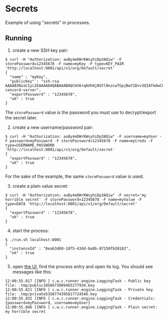 # Secrets

Example of using "secrets" in processes.

## Running

1. create a new SSH key pair:
```
$ curl -H "Authorization: auBy4eDWrKWsyhiDp3AQiw" -F storePassword=12345678 -F name=myKey -F type=KEY_PAIR 'http://localhost:8001/api/v1/org/Default/secret'
{
  "name" : "myKey",
  "publicKey" : "ssh-rsa AAAAB3NzaC1yc2EAAAADAQABAAABAQCmV6+q6Uh8j8GYl0nzcwTGpjBwY1Dvv3QIAfmdwC8N6HredMl5hV3RCtpplYR7aItTorWVUYF1MMmXYKr6tjgU9hha2N2NogRjgPWzSVuR8GVa7CF155NB4nlUxt5cGidLj5Uwmy/uQm4Mni5pg/kZMGyIf+gMmcuQXDG3TOHwmJ48HOrpqxkUKaft3SYYOy7F8TjWFnmyXNlMCskSEJd5XdLDhyuDhDEXGpDSsT1brsq0WRXtFyBDjjNeYfI4J9jyOCpAXzbDCt7eYoYK+kod/b6RV8nbaxWALx2fwJS0bDhV3a9chwEyat24Ml66Z5LfCabCE7SGpFhTas56xYkH concord-server",
  "exportPassword" : "12345678",
  "ok" : true
}
```

The `storePassword` value is the password you must use to decrypt/export the secret later.

2. create a new username/password pair:
```
$ curl -H "Authorization: auBy4eDWrKWsyhiDp3AQiw" -F username=myUser -F password=myPassword -F storePassword=12345678 -F name=myCreds -F type=USERNAME_PASSWORD 'http://localhost:8001/api/v1/org/Default/secret'
{
  "exportPassword" : "12345678",
  "ok" : true
}
```

For the sake of the example, the same `storePassword` value is used.

3. create a plain value secret:
```
$ curl -H "Authorization: auBy4eDWrKWsyhiDp3AQiw" -F secret='my horrible secret' -F storePassword=12345678 -F name=myValue -F type=DATA 'http://localhost:8001/api/v1/org/Default/secret'
{
  "exportPassword" : "12345678",
  "ok" : true
}
```

4. start the process:
```
$ ./run.sh localhost:8001
{
  "instanceId" : "8ea63d60-10f5-43dd-ba8b-87150fb20182",
  "ok" : true
}
```

5. open [the UI](http://localhost:8080), find the process entry and
open its log. You should see messages like this:
```
12:00:55.817 [INFO ] c.w.c.runner.engine.LoggingTask - Public key file: .tmp/public1856673009465277934.key
12:00:55.821 [INFO ] c.w.c.runner.engine.LoggingTask - Private key file: .tmp/private5358774395817724546.key
12:00:55.832 [INFO ] c.w.c.runner.engine.LoggingTask - Credentials: {password=myPassword, username=myUser}
12:00:55.846 [INFO ] c.w.c.runner.engine.LoggingTask - Plain secret: my horrible secret
```

